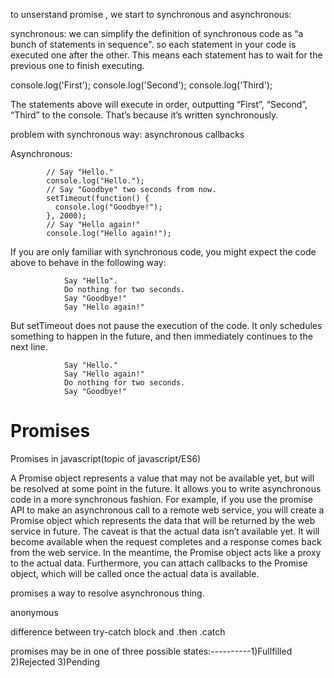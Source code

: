 to unserstand promise , we start to 
synchronous and asynchronous:

synchronous:
               we can simplify the definition of synchronous code as “a bunch of statements in sequence". so each statement in your code is executed one after the other. This means each statement has to wait for the previous one to finish executing.

  console.log('First');
  console.log('Second');
  console.log('Third');

The statements above will execute in order, outputting “First”, “Second”, “Third” to the console. That’s because it’s written synchronously.

problem with synchronous way: asynchronous callbacks 

Asynchronous:


            // Say "Hello."
            console.log("Hello.");
            // Say "Goodbye" two seconds from now.
            setTimeout(function() {
              console.log("Goodbye!");
            }, 2000);
            // Say "Hello again!"
            console.log("Hello again!");
  If you are only familiar with synchronous code, you might expect the code above to behave in the following way:

                Say "Hello".
                Do nothing for two seconds.
                Say "Goodbye!"
                Say "Hello again!"      

But setTimeout does not pause the execution of the code. It only schedules something to happen in the future, and then immediately continues to the next line.

                Say "Hello."
                Say "Hello again!"
                Do nothing for two seconds.
                Say "Goodbye!"
 
 

# Promises
Promises in javascript(topic of javascript/ES6)

A Promise object represents a value that may not be available yet, but will be resolved at some point in the future. It allows you to write asynchronous code in a more synchronous fashion. For example, if you use the promise API to make an asynchronous call to a remote web service, you will create a Promise object which represents the data that will be returned by the web service in future. The caveat is that the actual data isn’t available yet. It will become available when the request completes and a response comes back from the web service. In the meantime, the Promise object acts like a proxy to the actual data. Furthermore, you can attach callbacks to the Promise object, which will be called once the actual data is available.






promises a way to resolve asynchronous thing.

anonymous

difference between try-catch block and  .then .catch


promises may be in  one of three possible states:----------1)Fullfilled
                                                            2)Rejected
                                                            3)Pending

  
